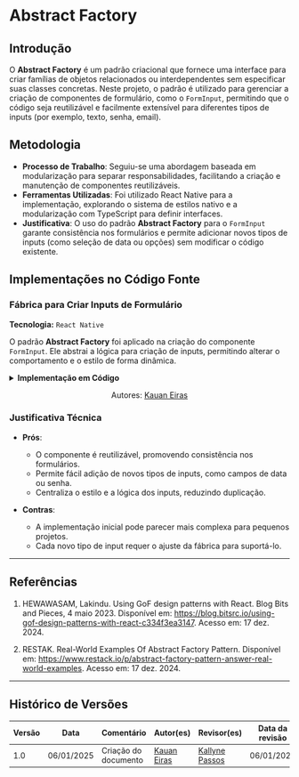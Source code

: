 # **Abstract Factory**

## **Introdução**

O **Abstract Factory** é um padrão criacional que fornece uma interface para criar famílias de objetos relacionados ou interdependentes sem especificar suas classes concretas. Neste projeto, o padrão é utilizado para gerenciar a criação de componentes de formulário, como o `FormInput`, permitindo que o código seja reutilizável e facilmente extensível para diferentes tipos de inputs (por exemplo, texto, senha, email).

## **Metodologia**

- **Processo de Trabalho**: Seguiu-se uma abordagem baseada em modularização para separar responsabilidades, facilitando a criação e manutenção de componentes reutilizáveis.
- **Ferramentas Utilizadas**: Foi utilizado React Native para a implementação, explorando o sistema de estilos nativo e a modularização com TypeScript para definir interfaces.
- **Justificativa**: O uso do padrão **Abstract Factory** para o `FormInput` garante consistência nos formulários e permite adicionar novos tipos de inputs (como seleção de data ou opções) sem modificar o código existente.

## **Implementações no Código Fonte**

### **Fábrica para Criar Inputs de Formulário**

**Tecnologia:** `React Native`

O padrão **Abstract Factory** foi aplicado na criação do componente `FormInput`. Ele abstrai a lógica para criação de inputs, permitindo alterar o comportamento e o estilo de forma dinâmica.

<details>
<summary><b>Implementação em Código</b></summary>
1. FormInput 
   
**Componente [FormInput.tsx](../../../src/HungryHub.2024.2-Front/hungryhub/src/components/Profile/FormInput.tsx)**:

![Abstract Factory - FormInput](assets/Abstract%20Factory%20-%20FormInput.png)

**Uso em [profile_data](../../../src/HungryHub.2024.2-Front/hungryhub/src/app/(auth)/(tabs)/profile/profile_data.tsx)**

![Abstract Factory - Uso](assets/usoFormInput.png)

</details>

<center>

Autores: [Kauan Eiras](https://github.com/kauaneiras)

</center>

### **Justificativa Técnica**

- **Prós**:
  - O componente é reutilizável, promovendo consistência nos formulários.
  - Permite fácil adição de novos tipos de inputs, como campos de data ou senha.
  - Centraliza o estilo e a lógica dos inputs, reduzindo duplicação.

- **Contras**:
  - A implementação inicial pode parecer mais complexa para pequenos projetos.
  - Cada novo tipo de input requer o ajuste da fábrica para suportá-lo.

---

## **Referências**

1. HEWAWASAM, Lakindu. Using GoF design patterns with React. Blog Bits and Pieces, 4 maio 2023. Disponível em: https://blog.bitsrc.io/using-gof-design-patterns-with-react-c334f3ea3147. Acesso em: 17 dez. 2024.

2. RESTAK. Real-World Examples Of Abstract Factory Pattern. Disponível em: https://www.restack.io/p/abstract-factory-pattern-answer-real-world-examples. Acesso em: 17 dez. 2024.

---

## **Histórico de Versões**

| Versão | Data             | Comentário           | Autor(es)                 | Revisor(es)             | Data da revisão |
|--------|------------------|----------------------|---------------------------|-------------------------|-------------|
| 1.0    | 06/01/2025       | Criação do documento | [Kauan Eiras](https://github.com/kauaneiras) | [Kallyne Passos](https://github.com/kalipassos) | 06/01/2025 |
